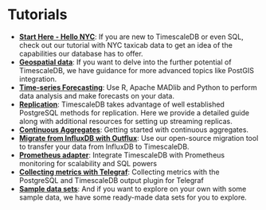 # Tutorials

- **[Start Here - Hello NYC][Hello NYC]**: If you are new to TimescaleDB
or even SQL, check
out our tutorial with NYC taxicab data to get an idea of the capabilities our
database has to offer.
- **[Geospatial data][postGIS]**: If you want to delve into the further potential of
TimescaleDB, we have guidance for more advanced topics
like PostGIS integration.
- **[Time-series Forecasting][Forecasting]**: Use R, Apache MADlib and Python to perform
data analysis and make forecasts on your data.
- **[Replication][]**: TimescaleDB takes advantage of well established PostgreSQL methods for replication.  Here we provide a detailed guide along with additional resources for setting up streaming replicas.
- **[Continuous Aggregates][]**: Getting started with continuous aggregates.
- **[Migrate from InfluxDB with Outflux][Outflux]**: Use our open-source migration tool to transfer your data from InfluxDB to TimescaleDB.
- **[Prometheus adapter][]**: Integrate TimescaleDB with Prometheus monitoring for scalability and SQL powers
- **[Collecting metrics with Telegraf][Telegraf Output Plugin]**: Collecting metrics with the PostgreSQL and TimescaleDB output plugin for Telegraf
- **[Sample data sets][Data Sets]**: And if you want to explore on your own
with some sample data, we have some ready-made data sets for you to explore.

[Hello NYC]: /tutorials/tutorial-hello-nyc
[PostGIS]: /tutorials/tutorial-hello-nyc#tutorial-postgis
[Forecasting]: /tutorials/tutorial-forecasting
[Replication]: /tutorials/replication
[Continuous Aggregates]: /tutorials/continuous-aggs-tutorial
[Outflux]: /tutorials/outflux
[Prometheus adapter]: /tutorials/prometheus-adapter
[Telegraf Output Plugin]: /tutorials/telegraf-output-plugin
[Data Sets]: /tutorials/other-sample-datasets
